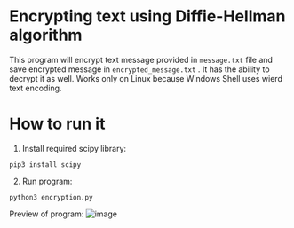 # Encrypting text using Diffie-Hellman algorithm

This program will encrypt text message provided in `message.txt` file and save encrypted message in `encrypted_message.txt` . It has the ability to decrypt it as well. Works only on Linux because Windows Shell uses wierd text encoding. 

# How to run it

1. Install required scipy library:
```
pip3 install scipy
```
2. Run program:
```
python3 encryption.py
```

Preview of program:
![image](https://user-images.githubusercontent.com/30935253/169107806-5b439161-91a3-4805-b5aa-90d725de1fc1.png)


